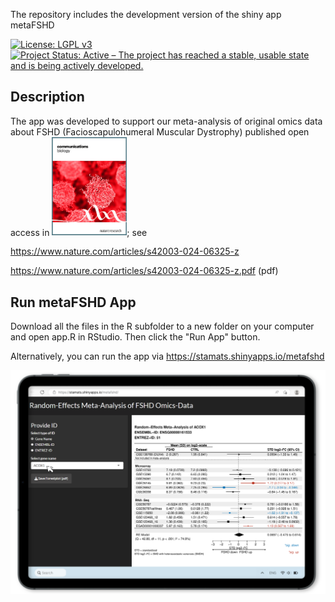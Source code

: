 The repository includes the development version of the shiny app metaFSHD

[![License: LGPL v3](https://img.shields.io/badge/License-LGPL%20v3-blue.svg)](https://www.gnu.org/licenses/lgpl-3.0)
[![Project Status: Active – The project has reached a stable, usable state and is being actively developed.](https://www.repostatus.org/badges/latest/active.svg)](https://www.repostatus.org/#active)

## Description
The app was developed to support our meta-analysis of original omics data
about FSHD (Facioscapulohumeral Muscular Dystrophy) published open access 
in <img src="https://github.com/stamats/metaFSHD/raw/main/Communications_Biology_cover.png" alt="Nature Communication biology" width="120"/>; see

https://www.nature.com/articles/s42003-024-06325-z

https://www.nature.com/articles/s42003-024-06325-z.pdf (pdf)


## Run metaFSHD App

Download all the files in the R subfolder to a new folder on your computer and 
open app.R in RStudio. Then click the "Run App" button.

Alternatively, you can run the app via https://stamats.shinyapps.io/metafshd

<img src="https://github.com/stamats/metaFSHD/raw/main/metaFSHD.png" alt="metaFSHD" width="720"/>
